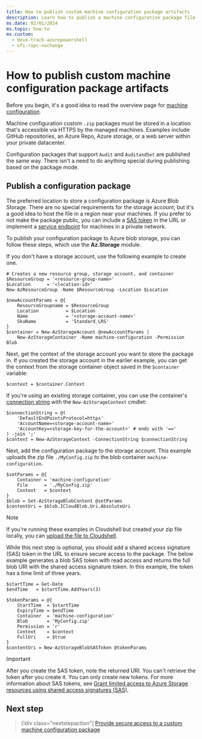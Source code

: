 ```yaml
---
title: How to publish custom machine configuration package artifacts
description: Learn how to publish a machine configuration package file to Azure blob storage and get a SAS token for secure access.
ms.date: 02/01/2024
ms.topic: how-to
ms.custom:
  - devx-track-azurepowershell
  - sfi-ropc-nochange
---
```

# How to publish custom machine configuration package artifacts

Before you begin, it's a good idea to read the overview page for [machine configuration][01].

Machine configuration custom `.zip` packages must be stored in a location that's accessible via
HTTPS by the managed machines. Examples include GitHub repositories, an Azure Repo, Azure storage,
or a web server within your private datacenter.

Configuration packages that support `Audit` and `AuditandSet` are published the same way. There
isn't a need to do anything special during publishing based on the package mode.

## Publish a configuration package

The preferred location to store a configuration package is Azure Blob Storage. There are no special
requirements for the storage account, but it's a good idea to host the file in a region near your
machines. If you prefer to not make the package public, you can include a [SAS token][02] in the
URL or implement a [service endpoint][03] for machines in a private network.

To publish your configuration package to Azure blob storage, you can follow these steps, which use
the **Az.Storage** module.

If you don't have a storage account, use the following example to create one.

```azurepowershell-interactive
# Creates a new resource group, storage account, and container
$ResourceGroup = '<resource-group-name>'
$Location      = '<location-id>'
New-AzResourceGroup -Name $ResourceGroup -Location $Location

$newAccountParams = @{
    ResourceGroupname = $ResourceGroup
    Location          = $Location
    Name              = '<storage-account-name>'
    SkuName           = 'Standard_LRS'
}
$container = New-AzStorageAccount @newAccountParams |
    New-AzStorageContainer -Name machine-configuration -Permission Blob
```

Next, get the context of the storage account you want to store the package in. If you created
the storage account in the earlier example, you can get the context from the storage container
object saved in the `$container` variable:

```azurepowershell-interactive
$context = $container.Context
```

If you're using an existing storage container, you can use the container's [connection string][04]
with the `New-AzStorageContext` cmdlet:

```azurepowershell-interactive
$connectionString = @(
    'DefaultEndPointsProtocol=https'
    'AccountName=<storage-account-name>'
    'AccountKey=<storage-key-for-the-account>' # ends with '=='
) -join ';'
$context = New-AzStorageContext -ConnectionString $connectionString
```

Next, add the configuration package to the storage account. This example uploads the zip file
`./MyConfig.zip` to the blob container `machine-configuration`.

```azurepowershell-interactive
$setParams = @{
    Container = 'machine-configuration'
    File      = './MyConfig.zip'
    Context   = $context
}
$blob = Set-AzStorageBlobContent @setParams
$contentUri = $blob.ICloudBlob.Uri.AbsoluteUri
```

> [!NOTE]
> If you're running these examples in Cloudshell but created your zip file locally, you can
> [upload the file to Cloudshell][05].

While this next step is optional, you should add a shared access signature (SAS) token in the URL
to ensure secure access to the package. The below example generates a blob SAS token with read
access and returns the full blob URI with the shared access signature token. In this example, the
token has a time limit of three years.

```azurepowershell-interactive
$startTime = Get-Date
$endTime   = $startTime.AddYears(3)

$tokenParams = @{
    StartTime  = $startTime
    ExpiryTime = $endTime
    Container  = 'machine-configuration'
    Blob       = 'MyConfig.zip'
    Permission = 'r'
    Context    = $context
    FullUri    = $true
}
$contentUri = New-AzStorageBlobSASToken @tokenParams
```

> [!IMPORTANT]
> After you create the SAS token, note the returned URI. You can't retrieve the token after you
> create it. You can only create new tokens. For more information about SAS tokens, see
> [Grant limited access to Azure Storage resources using shared access signatures (SAS)][06].

## Next step

> [!div class="nextstepaction"]
> [Provide secure access to a custom machine configuration package](./5-access-package.md)


<!-- Reference link definitions -->
[01]: ../../overview.md
[02]: /azure/storage/common/storage-sas-overview
[03]: /azure/storage/common/storage-network-security#grant-access-from-a-virtual-network
[04]: /azure/storage/common/storage-configure-connection-string#configure-a-connection-string-for-an-azure-storage-account
[05]: /azure/cloud-shell/using-the-shell-window#upload-and-download-files
[06]: /azure/storage/common/storage-sas-overview
